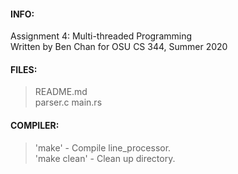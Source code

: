 #### INFO:
Assignment 4: Multi-threaded Programming  
Written by Ben Chan for OSU CS 344, Summer 2020  

#### FILES:
>README.md  
>parser.c
>main.rs

#### COMPILER:
>'make' - Compile line_processor.  
>'make clean' - Clean up directory.  

